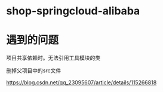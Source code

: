 # shop-springcloud-alibaba



# 遇到的问题

项目共享依赖时。无法引用工具模块的类

删掉父项目中的src文件

https://blog.csdn.net/qq_23095607/article/details/115266818
